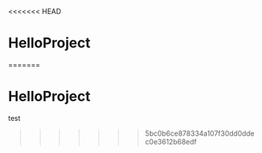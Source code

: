 <<<<<<< HEAD
# HelloProject
=======
# HelloProject
test
>>>>>>> 5bc0b6ce878334a107f30dd0ddec0e3612b68edf
